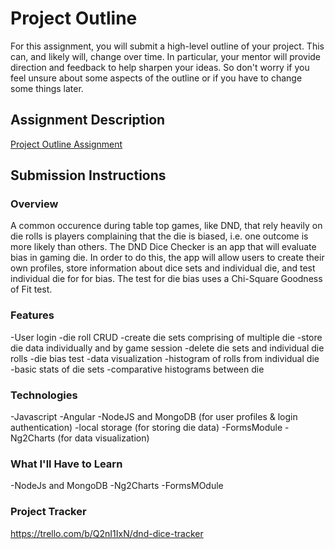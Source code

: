 # Project Outline
For this assignment, you will submit a high-level outline of your project. This can, and likely will, change over time. In particular, your mentor will provide direction and feedback to help sharpen your ideas. So don't worry if you feel unsure about some aspects of the outline or if you have to change some things later.

## Assignment Description
[Project Outline Assignment](https://education.launchcode.org/liftoff/modules/assignments/project-outline)

## Submission Instructions

### Overview
A common occurence during table top games, like DND, that rely heavily on die rolls is players complaining that the die is biased, i.e. one outcome is more likely than others. The DND Dice Checker is an app that will evaluate bias in gaming die. In order to do this, the app will allow users to create their own profiles, store information about dice sets and individual die, and test individual die for for bias. The test for die bias uses a Chi-Square Goodness of Fit test. 
### Features
-User login
-die roll CRUD
  -create die sets comprising of multiple die
  -store die data individually and by game session
  -delete die sets and individual die rolls
-die bias test
-data visualization
  -histogram of rolls from individual die
  -basic stats of die sets
  -comparative histograms between die
### Technologies
-Javascript
-Angular
-NodeJS and MongoDB (for user profiles & login authentication)
-local storage (for storing die data)
-FormsModule
-Ng2Charts (for data visualization)
### What I'll Have to Learn
-NodeJs and MongoDB
-Ng2Charts
-FormsMOdule
### Project Tracker
https://trello.com/b/Q2nI1IxN/dnd-dice-tracker
